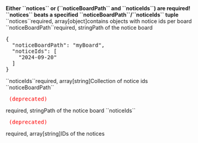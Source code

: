 <tr><td></td><td colspan="2"><b>Either ``notices`` or (``noticeBoardPath`` and ``noticeIds``) are required! ``notices`` beats a specified ``noticeBoardPath``/``noticeIds`` tuple</b></td><td></td><td></td></tr>

<tr><td>``notices``</td><td>required, array[object]</td><td>contains objects with notice ids per board</td><td></td><td></td></tr>
<tr><td style="padding-left:20px;">``noticeBoardPath``</td><td>required, string</td><td>Path of the notice board</td><td rowspan="2"><pre>{
  "noticeBoardPath": "myBoard",
  "noticeIds": [
    "2024-09-20"
  ]
}</pre></td>
<td></td></tr>
<tr><td style="padding-left:20px;">``noticeIds``</td><td>required, array[string]</td><td>Collection of notice ids</td><td></td></tr>

<tr><td>``noticeBoardPath``<pre style="color:red"> (deprecated) </pre></td><td>required, string</td><td>Path of the notice board</td><td></td><td></td></tr>
<tr><td>``noticeIds``<pre style="color:red"> (deprecated) </pre></td><td>required, array[string]</td><td>IDs of the notices</td><td></td><td></td></tr>
